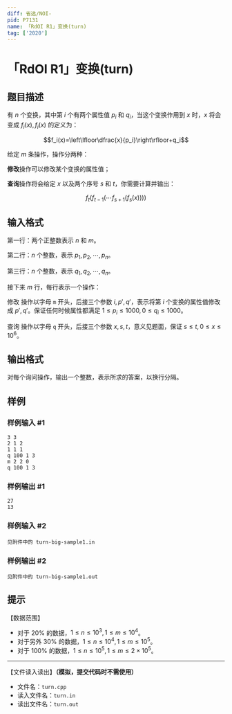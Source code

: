 ```yaml
---
diff: 省选/NOI-
pid: P7131
name: 「RdOI R1」变换(turn)
tag: ['2020']
---
```

# 「RdOI R1」变换(turn)
## 题目描述

有 $n$ 个变换，其中第 $i$ 个有两个属性值 $p_i$ 和 $q_i$，当这个变换作用到 $x$ 时，$x$ 将会变成 $f_i(x),f_i(x)$ 的定义为：

$$f_i(x)=\left\lfloor\dfrac{x}{p_i}\right\rfloor+q_i$$

给定 $m$ 条操作，操作分两种：

**修改**操作可以修改某个变换的属性值；

**查询**操作将会给定 $x$ 以及两个序号 $s$ 和 $t$，你需要计算并输出：

$$f_{t}(f_{t-1}(\cdots f_{s+1}(f_{s}(x))))$$
## 输入格式

第一行：两个正整数表示 $n$ 和 $m$。

第二行：$n$ 个整数，表示 $p_1,p_2,\cdots,p_n$。

第三行：$n$ 个整数，表示 $q_1,q_2,\cdots,q_n$。

接下来 $m$ 行，每行表示一个操作：

修改 操作以字母 `m` 开头，后接三个参数 $i,p',q'$，表示将第 $i$ 个变换的属性值修改成 $p',q'$。保证任何时候属性都满足 $1\leq p_i\leq 1000, 0\leq q_i\leq 1000$。

查询 操作以字母 `q` 开头，后接三个参数 $x,s,t$，意义见题面，保证 $s\leq t, 0\leq x\leq 10^6$。
## 输出格式

对每个询问操作，输出一个整数，表示所求的答案，以换行分隔。
## 样例

### 样例输入 #1
```
3 3
2 1 2
1 1 1
q 100 1 3
m 2 2 0
q 100 1 3
```
### 样例输出 #1
```
27
13
```
### 样例输入 #2
```
见附件中的 turn-big-sample1.in
```
### 样例输出 #2
```
见附件中的 turn-big-sample1.out
```
## 提示

【数据范围】

- 对于 $20\%$ 的数据，$1 \le n \le 10^3,1 \le m \le 10^4$。
- 对于另外 $30\%$ 的数据，$1 \le n \le 10^4,1 \le m \le 10^5$。
- 对于 $100\%$ 的数据，$1 \le n \le 10^5,1 \le m \le 2 \times 10^5$。

---

【文件读入读出】**（模拟，提交代码时不需使用）**

- 文件名：`turn.cpp`
- 读入文件名：`turn.in`
- 读出文件名：`turn.out`
